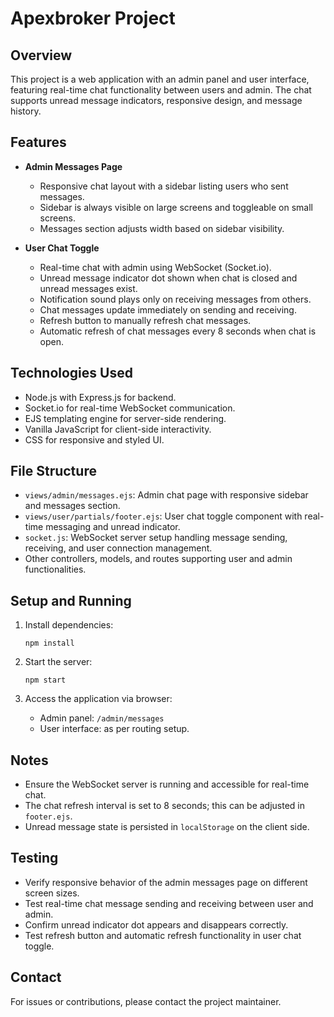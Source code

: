 # Apexbroker Project

## Overview

This project is a web application with an admin panel and user interface, featuring real-time chat functionality between users and admin. The chat supports unread message indicators, responsive design, and message history.

## Features

- **Admin Messages Page**
  - Responsive chat layout with a sidebar listing users who sent messages.
  - Sidebar is always visible on large screens and toggleable on small screens.
  - Messages section adjusts width based on sidebar visibility.
  
- **User Chat Toggle**
  - Real-time chat with admin using WebSocket (Socket.io).
  - Unread message indicator dot shown when chat is closed and unread messages exist.
  - Notification sound plays only on receiving messages from others.
  - Chat messages update immediately on sending and receiving.
  - Refresh button to manually refresh chat messages.
  - Automatic refresh of chat messages every 8 seconds when chat is open.

## Technologies Used

- Node.js with Express.js for backend.
- Socket.io for real-time WebSocket communication.
- EJS templating engine for server-side rendering.
- Vanilla JavaScript for client-side interactivity.
- CSS for responsive and styled UI.

## File Structure

- `views/admin/messages.ejs`: Admin chat page with responsive sidebar and messages section.
- `views/user/partials/footer.ejs`: User chat toggle component with real-time messaging and unread indicator.
- `socket.js`: WebSocket server setup handling message sending, receiving, and user connection management.
- Other controllers, models, and routes supporting user and admin functionalities.

## Setup and Running

1. Install dependencies:
   ```
   npm install
   ```

2. Start the server:
   ```
   npm start
   ```

3. Access the application via browser:
   - Admin panel: `/admin/messages`
   - User interface: as per routing setup.

## Notes

- Ensure the WebSocket server is running and accessible for real-time chat.
- The chat refresh interval is set to 8 seconds; this can be adjusted in `footer.ejs`.
- Unread message state is persisted in `localStorage` on the client side.

## Testing

- Verify responsive behavior of the admin messages page on different screen sizes.
- Test real-time chat message sending and receiving between user and admin.
- Confirm unread indicator dot appears and disappears correctly.
- Test refresh button and automatic refresh functionality in user chat toggle.

## Contact

For issues or contributions, please contact the project maintainer.
